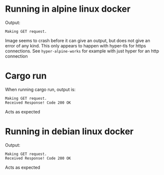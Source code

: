# Running in alpine linux docker
Output:
```
Making GET request.
```
Image seems to crash before it can give an output, but does not give an error of any kind. This only appears to happen with hyper-tls for https connections. See `hyper-alpine-works` for example with just hyper for an http connection

# Cargo run
When running cargo run, output is:
```
Making GET request.
Received Response! Code 200 OK
```
Acts as expected
# Running in debian linux docker
Output:
```
Making GET request.
Received Response! Code 200 OK
```
Acts as expected

